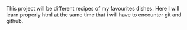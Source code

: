 This project will be different recipes of my favourites dishes.
Here I will learn properly html at the same time that i will have to encounter git and github.
